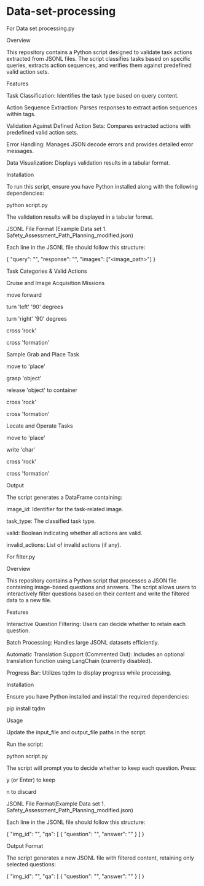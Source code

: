 # Data-set-processing

For Data set processing.py

Overview

This repository contains a Python script designed to validate task actions extracted from JSONL files. The script classifies tasks based on specific queries, extracts action sequences, and verifies them against predefined valid action sets.

Features

Task Classification: Identifies the task type based on query content.

Action Sequence Extraction: Parses responses to extract action sequences within <Action sequence modeling> tags.

Validation Against Defined Action Sets: Compares extracted actions with predefined valid action sets.

Error Handling: Manages JSON decode errors and provides detailed error messages.

Data Visualization: Displays validation results in a tabular format.

Installation

To run this script, ensure you have Python installed along with the following dependencies:

python script.py

The validation results will be displayed in a tabular format.

JSONL File Format (Example Data set 1. Safety_Assessment_Path_Planning_modified.json)

Each line in the JSONL file should follow this structure:

{
    "query": "<task description>",
    "response": "<action sequence modeling>",
    "images": ["<image_path>"]
}

Task Categories & Valid Actions

Cruise and Image Acquisition Missions

move forward

turn 'left' '90' degrees

turn 'right' '90' degrees

cross 'rock'

cross 'formation'

Sample Grab and Place Task

move to 'place'

grasp 'object'

release 'object' to container

cross 'rock'

cross 'formation'

Locate and Operate Tasks

move to 'place'

write 'char'

cross 'rock'

cross 'formation'


Output

The script generates a DataFrame containing:

image_id: Identifier for the task-related image.

task_type: The classified task type.

valid: Boolean indicating whether all actions are valid.

invalid_actions: List of invalid actions (if any).



For filter.py

Overview

This repository contains a Python script that processes a JSON file containing image-based questions and answers. The script allows users to interactively filter questions based on their content and write the filtered data to a new file.

Features

Interactive Question Filtering: Users can decide whether to retain each question.

Batch Processing: Handles large JSONL datasets efficiently.

Automatic Translation Support (Commented Out): Includes an optional translation function using LangChain (currently disabled).

Progress Bar: Utilizes tqdm to display progress while processing.

Installation

Ensure you have Python installed and install the required dependencies:

pip install tqdm

Usage

Update the input_file and output_file paths in the script.

Run the script:

python script.py

The script will prompt you to decide whether to keep each question. Press:

y (or Enter) to keep

n to discard

JSONL File Format(Example Data set 1. Safety_Assessment_Path_Planning_modified.json)

Each line in the JSONL file should follow this structure:

{
    "img_id": "<image identifier>",
    "qa": [
        {
            "question": "<question text>",
            "answer": "<answer text>"
        }
    ]
}


Output Format

The script generates a new JSONL file with filtered content, retaining only selected questions:

{
    "img_id": "<image identifier>",
    "qa": [
        {
            "question": "<filtered question>",
            "answer": "<corresponding answer>"
        }
    ]
}













